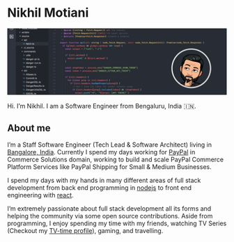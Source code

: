 # Nikhil Motiani
[![Social banner for computnik](https://github.com/computnik/computnik/raw/master/assets/bg.png)](https://twitter.com/computnik)

Hi. I’m Nikhil. I am a Software Engineer from Bengaluru, India 🇮🇳.

## About me
I’m a Staff Software Engineer (Tech Lead & Software Architect) living in [Bangalore, India](https://bengaluruurban.nic.in/en/). Currently I spend my days working for [PayPal](https://www.paypal.com/) in Commerce Solutions domain, working to build and scale PayPal Commerce Platform Services like PayPal Shipping for Small & Medium Businesses.

I spend my days with my hands in many different areas of full stack development from back end programming in [nodejs](https://nodejs.org/) to front end engineering with [react](https://reactjs.org/).

I’m extremely passionate about full stack development all its forms and helping the community via some open source contributions. Aside from programming, I enjoy spending my time with my friends, watching TV Series (Checkout my [TV-time profile](https://www.tvtime.com/en/user/1766332/profile)), gaming, and travelling.
